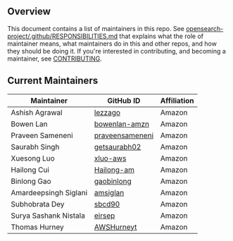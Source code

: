 ## Overview

This document contains a list of maintainers in this repo. See [opensearch-project/.github/RESPONSIBILITIES.md](https://github.com/opensearch-project/.github/blob/main/RESPONSIBILITIES.md#maintainer-responsibilities) that explains what the role of maintainer means, what maintainers do in this and other repos, and how they should be doing it. If you're interested in contributing, and becoming a maintainer, see [CONTRIBUTING](CONTRIBUTING.md).

## Current Maintainers

| Maintainer            | GitHub ID                                             | Affiliation |
| --------------------- | ----------------------------------------------------- | ----------- |
| Ashish Agrawal        | [lezzago](https://github.com/lezzago)                 | Amazon      |
| Bowen Lan             | [bowenlan-amzn](https://github.com/bowenlan-amzn)     | Amazon      |
| Praveen Sameneni      | [praveensameneni](https://github.com/praveensameneni) | Amazon      |
| Saurabh Singh         | [getsaurabh02](https://github.com/getsaurabh02/)      | Amazon      |
| Xuesong Luo           | [xluo-aws](https://github.com/xluo-aws)               | Amazon      |
| Hailong Cui           | [Hailong-am](https://github.com/Hailong-am)           | Amazon      |
| Binlong Gao           | [gaobinlong](https://github.com/gaobinlong)           | Amazon      |
| Amardeepsingh Siglani | [amsiglan](https://github.com/amsiglan)               | Amazon      |
| Subhobrata Dey        | [sbcd90](https://github.com/sbcd90)                   | Amazon      |
| Surya Sashank Nistala | [eirsep](https://github.com/eirsep)                   | Amazon      |
| Thomas Hurney         | [AWSHurneyt](https://github.com/AWSHurneyt)           | Amazon      |
